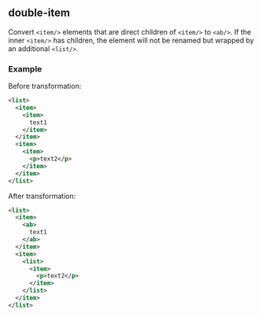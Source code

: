 ## double-item
Convert ```<item/>``` elements that are direct children of  ```<item/>``` to ```<ab/>```. If the inner ```<item/>``` has children, the element will not be renamed but wrapped by an additional ```<list/>```.

### Example
Before transformation:
```xml
<list>
  <item>
    <item>
      text1
    </item>
  </item>
  <item>
    <item>
      <p>text2</p>
    </item>
  </item>
</list>
```

After transformation:
```xml
<list>
  <item>
    <ab>
      text1
    </ab>
  </item>
  <item>
    <list>
      <item>
        <p>text2</p>
      </item>
    </list>
  </item>
</list>
```
